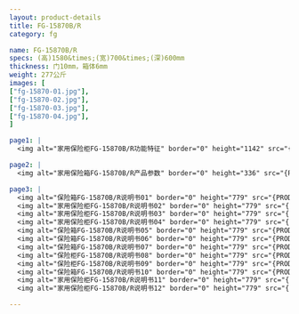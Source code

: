 ```yaml
---
layout: product-details
title: FG-15870B/R
category: fg

name: FG-15870B/R
specs: (高)1580&times;(宽)700&times;(深)600mm
thickness: 门10mm，箱体6mm
weight: 277公斤
images: [
["fg-15870-01.jpg"],
["fg-15870-02.jpg"],
["fg-15870-03.jpg"],
["fg-15870-04.jpg"],
]

page1: |
  <img alt="家用保险柜FG-15870B/R功能特征" border="0" height="1142" src="{PRODUCT_IMAGES}products/fg-gn.jpg" width="538" />

page2: |
  <img alt="家用保险箱FG-15870B/R产品参数" border="0" height="336" src="{PRODUCT_IMAGES}products/fg-cpcs.jpg" width="538" />

page3: |
  <img alt="保险箱FG-15870B/R说明书01" border="0" height="779" src="{PRODUCT_IMAGES}products/fg-sm01.jpg" width="528" /><br />
  <img alt="家用保险柜FG-15870B/R说明书02" border="0" height="779" src="{PRODUCT_IMAGES}products/fg-sm02.jpg" width="528" /><br />
  <img alt="家用保险柜FG-15870B/R说明书03" border="0" height="779" src="{PRODUCT_IMAGES}products/fg-sm03.jpg" width="528" /><br />
  <img alt="家用保险柜FG-15870B/R说明书04" border="0" height="779" src="{PRODUCT_IMAGES}products/fg-sm04.jpg" width="528" /><br />
  <img alt="保险箱FG-15870B/R说明书05" border="0" height="779" src="{PRODUCT_IMAGES}products/fg-sm05.jpg" width="528" /><br />
  <img alt="保险箱FG-15870B/R说明书06" border="0" height="779" src="{PRODUCT_IMAGES}products/fg-sm06.jpg" width="528" /><br />
  <img alt="保险箱FG-15870B/R说明书07" border="0" height="779" src="{PRODUCT_IMAGES}products/fg-sm07.jpg" width="528" /><br />
  <img alt="保险柜FG-15870B/R说明书08" border="0" height="779" src="{PRODUCT_IMAGES}products/fg-sm08.jpg" width="528" /><br />
  <img alt="保险柜FG-15870B/R说明书09" border="0" height="779" src="{PRODUCT_IMAGES}products/fg-sm09.jpg" width="528" /><br />
  <img alt="保险箱FG-15870B/R说明书10" border="0" height="779" src="{PRODUCT_IMAGES}products/fg-sm10.jpg" width="528" /><br />
  <img alt="家用保险柜FG-15870B/R说明书11" border="0" height="779" src="{PRODUCT_IMAGES}products/fg-sm11.jpg" width="528" /><br />
  <img alt="家用保险柜FG-15870B/R说明书12" border="0" height="779" src="{PRODUCT_IMAGES}products/fg-sm12.jpg" width="528" />

---
```

